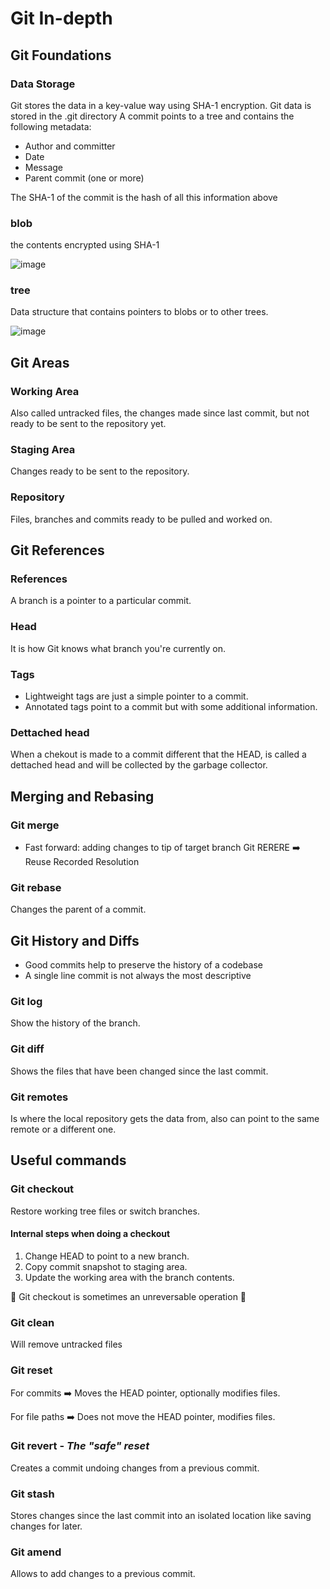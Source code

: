 # Git In-depth

## Git Foundations
### Data Storage
Git stores the data in a key-value way using SHA-1 encryption.
Git data is stored in the .git directory
A commit points to a tree and contains the following metadata:
* Author and committer
* Date
* Message
* Parent commit (one or more)

The SHA-1 of the commit is the hash of all this information above

### blob
the contents encrypted using SHA-1

![image](https://github.com/Unosquare-CoE-JavaScript/fabian-rojas/assets/132394353/b7f1dd50-c665-4e08-a61d-84c2278884c8)

### tree
Data structure that contains pointers to blobs or to other trees.

![image](https://github.com/Unosquare-CoE-JavaScript/fabian-rojas/assets/132394353/f2fdb08c-efc6-4b22-ba93-afa0a349c34f)


## Git Areas
### Working Area
Also called untracked files, the changes made since last commit, but not ready to be sent to the repository yet.
### Staging Area
Changes ready to be sent to the repository.
### Repository
Files, branches and commits ready to be pulled and worked on.


## Git References
### References
A branch is a pointer to a particular commit.
### Head
It is how Git knows what branch you're currently on.
### Tags
* Lightweight tags are just a simple pointer to a commit.
* Annotated tags point to a commit but with some additional information.

### Dettached head
When a chekout is made to a commit different that the HEAD, is called a dettached head and will be collected by the garbage collector.


## Merging and Rebasing
### Git merge
* Fast forward: adding changes to tip of target branch
Git RERERE ➡️ Reuse Recorded Resolution
### Git rebase
Changes the parent of a commit.

## Git History and Diffs
* Good commits help to preserve the history of a codebase
* A single line commit is not always the most descriptive

### Git log
Show the history of the branch.

### Git diff
Shows the files that have been changed since the last commit.

### Git remotes
Is where the local repository gets the data from, also can point to the same remote or a different one.

## Useful commands

### Git checkout
Restore working tree files or switch branches.

#### Internal steps when doing a checkout
1. Change HEAD to point to a new branch.
2. Copy commit snapshot to staging area.
3. Update the working area with the branch contents.

🚧 Git checkout is sometimes an unreversable operation 🚧

### Git clean
Will remove untracked files

### Git reset
For commits ➡️ Moves the HEAD pointer, optionally modifies files.

For file paths ➡️ Does not move the HEAD pointer, modifies files.

### Git revert - *The "safe" reset*
Creates a commit undoing changes from a previous commit.

### Git stash
Stores changes since the last commit into an isolated location like saving changes for later.

### Git amend
Allows to add changes to a previous commit.
